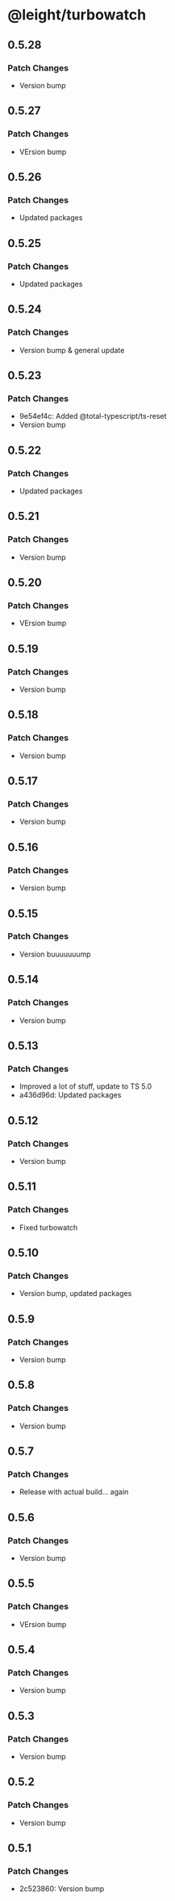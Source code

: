# @leight/turbowatch

## 0.5.28

### Patch Changes

- Version bump

## 0.5.27

### Patch Changes

- VErsion bump

## 0.5.26

### Patch Changes

- Updated packages

## 0.5.25

### Patch Changes

- Updated packages

## 0.5.24

### Patch Changes

- Version bump & general update

## 0.5.23

### Patch Changes

- 9e54ef4c: Added @total-typescript/ts-reset
- Version bump

## 0.5.22

### Patch Changes

- Updated packages

## 0.5.21

### Patch Changes

- Version bump

## 0.5.20

### Patch Changes

- VErsion bump

## 0.5.19

### Patch Changes

- Version bump

## 0.5.18

### Patch Changes

- Version bump

## 0.5.17

### Patch Changes

- Version bump

## 0.5.16

### Patch Changes

- Version bump

## 0.5.15

### Patch Changes

- Version buuuuuuump

## 0.5.14

### Patch Changes

- Version bump

## 0.5.13

### Patch Changes

- Improved a lot of stuff, update to TS 5.0
- a436d96d: Updated packages

## 0.5.12

### Patch Changes

- Version bump

## 0.5.11

### Patch Changes

- Fixed turbowatch

## 0.5.10

### Patch Changes

- Version bump, updated packages

## 0.5.9

### Patch Changes

- Version bump

## 0.5.8

### Patch Changes

- Version bump

## 0.5.7

### Patch Changes

- Release with actual build... again

## 0.5.6

### Patch Changes

- Version bump

## 0.5.5

### Patch Changes

- VErsion bump

## 0.5.4

### Patch Changes

- Version bump

## 0.5.3

### Patch Changes

- Version bump

## 0.5.2

### Patch Changes

- Version bump

## 0.5.1

### Patch Changes

- 2c523860: Version bump
